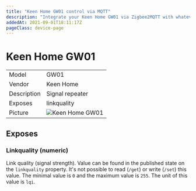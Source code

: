 ```yaml
---
title: "Keen Home GW01 control via MQTT"
description: "Integrate your Keen Home GW01 via Zigbee2MQTT with whatever smart home infrastructure you are using without the vendors bridge or gateway."
addedAt: 2021-09-01T18:11:17Z
pageClass: device-page
---
```


<!-- !!!! -->
<!-- ATTENTION: This file is auto-generated through docgen! -->
<!-- You can only edit the "Notes"-Section between the two comment lines "Notes BEGIN" and "Notes END". -->
<!-- Do not use h1 or h2 heading within "## Notes"-Section. -->
<!-- !!!! -->

# Keen Home GW01

|     |     |
|-----|-----|
| Model | GW01  |
| Vendor  | Keen Home  |
| Description | Signal repeater |
| Exposes | linkquality |
| Picture | ![Keen Home GW01](https://www.zigbee2mqtt.io/images/devices/GW01.jpg) |


<!-- Notes BEGIN: You can edit here. Add "## Notes" headline if not already present. -->


<!-- Notes END: Do not edit below this line -->



## Exposes

### Linkquality (numeric)
Link quality (signal strength).
Value can be found in the published state on the `linkquality` property.
It's not possible to read (`/get`) or write (`/set`) this value.
The minimal value is `0` and the maximum value is `255`.
The unit of this value is `lqi`.


